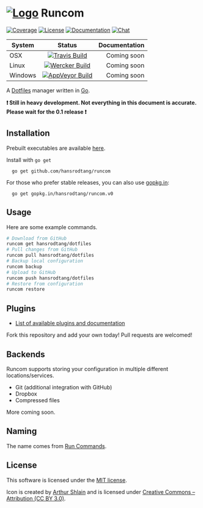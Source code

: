 # [![Logo](http://i.imgur.com/IPUdmyu.png)](http://hansrodtang.github.io/runcom/) Runcom

 [![Coverage](https://img.shields.io/coveralls/hansrodtang/runcom.svg?style=flat)](https://coveralls.io/r/hansrodtang/runcom)
[![License](http://img.shields.io/badge/license-MIT-blue.svg?style=flat)](http://choosealicense.com/licenses/mit/)
[![Documentation](http://img.shields.io/badge/documentation-wiki-blue.svg?style=flat)](https://github.com/hansrodtang/runcom/wiki)
[![Chat](https://img.shields.io/badge/gitter-join%20chat%20%E2%86%92-brightgreen.svg?style=flat)](https://gitter.im/hansrodtang/runcom)

| System  | Status | Documentation |
| --- | :----------: | -------------: |
| OSX | [![Travis Build](https://img.shields.io/travis/hansrodtang/runcom.svg?style=flat)](https://travis-ci.org/hansrodtang/runcom) | Coming soon |
| Linux | [![Wercker Build](https://img.shields.io/wercker/ci/54ed3bb6b05d63312300510a.svg?style=flat)](https://app.wercker.com/project/bykey/803c5515e66c7ea2329cd411d6fa2407) | Coming soon |
| Windows | [![AppVeyor Build](https://img.shields.io/appveyor/ci/hansrodtang/runcom.svg?style=flat)](https://ci.appveyor.com/project/hansrodtang/runcom) | Coming soon |



A [Dotfiles](http://dotfiles.github.io/) manager written in [Go](http://golang.org).

__:heavy_exclamation_mark: Still in heavy development. Not everything in this document is accurate. Please wait for the 0.1 release :heavy_exclamation_mark:__

## Installation

Prebuilt executables are available [here](https://github.com/hansrodtang/runcom/releases).


Install with `go get`
```
  go get github.com/hansrodtang/runcom
```
For those who prefer stable releases, you can also use [gopkg.in](http://gopkg.in):

```
  go get gopkg.in/hansrodtang/runcom.v0
```

## Usage
Here are some example commands.

```sh
# Download from GitHub
runcom get hansrodtang/dotfiles
# Pull changes from GitHub
runcom pull hansrodtang/dotfiles
# Backup local configuration
runcom backup
# Upload to GitHub
runcom push hansrodtang/dotfiles
# Restore from configuration
runcom restore
```

## Plugins

- [List of available plugins and documentation](https://github.com/hansrodtang/runcom/wiki/Plugins)

Fork this repository and add your own today! Pull requests are welcomed!

## Backends

Runcom supports storing your configuration in multiple different locations/services.

- Git (additional integration with GitHub)
- Dropbox
- Compressed files

More coming soon.

## Naming

The name comes from [Run Commands](https://en.wikipedia.org/wiki/Run_commands).

## License

This software is licensed under the [MIT license](LICENSE.md).

Icon is created by [Arthur Shlain](http://thenounproject.com/ArtZ91/) and is licensed under [Creative Commons – Attribution (CC BY 3.0)](https://creativecommons.org/licenses/by/3.0/us/).
